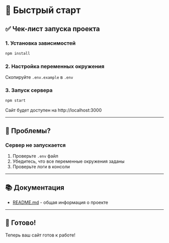 # 🚀 Быстрый старт

## ✅ Чек-лист запуска проекта

### 1. Установка зависимостей
```bash
npm install
```

### 2. Настройка переменных окружения
Скопируйте `.env.example` в `.env`

### 3. Запуск сервера
```bash
npm start
```

Сайт будет доступен на http://localhost:3000

---

## 🐛 Проблемы?

### Сервер не запускается
1. Проверьте `.env` файл
2. Убедитесь, что все переменные окружения заданы
3. Проверьте логи в консоли

---

## 📚 Документация

- [README.md](README.md) - общая информация о проекте

---

## 🎉 Готово!

Теперь ваш сайт готов к работе!
